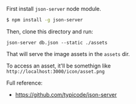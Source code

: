 First install `json-server` node module.

```sh
$ npm install -g json-server
```

Then, clone this directory and run:

`json-server db.json --static ./assets`

That will serve the image assets in the `assets` dir.

To access an asset, it'll be somethign like `http://localhost:3000/icon/asset.png`

Full reference:

* https://github.com/typicode/json-server